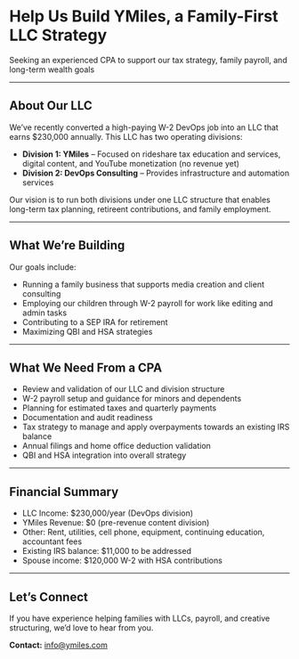 
# Help Us Build YMiles, a Family-First LLC Strategy

Seeking an experienced CPA to support our tax strategy, family payroll, and long-term wealth goals

---

## About Our LLC
We’ve recently converted a high-paying W-2 DevOps job into an LLC that earns $230,000 annually. This LLC has two operating divisions:
- **Division 1: YMiles** – Focused on rideshare tax education and services, digital content, and YouTube monetization (no revenue yet)
- **Division 2: DevOps Consulting** – Provides infrastructure and automation services

Our vision is to run both divisions under one LLC structure that enables long-term tax planning, retireent contributions, and family employment.

---

## What We’re Building
Our goals include:
- Running a family business that supports media creation and client consulting
- Employing our children through W-2 payroll for work like editing and admin tasks
- Contributing to a SEP IRA for retirement
- Maximizing QBI and HSA strategies

---

## What We Need From a CPA
- Review and validation of our LLC and division structure
- W-2 payroll setup and guidance for minors and dependents
- Planning for estimated taxes and quarterly payments
- Documentation and audit readiness
- Tax strategy to manage and apply overpayments towards an existing IRS balance
- Annual filings and home office deduction validation
- QBI and HSA integration into overall strategy

---

## Financial Summary
- LLC Income: $230,000/year (DevOps division)
- YMiles Revenue: $0 (pre-revenue content division)
- Other: Rent, utilities, cell phone, equipment, continuing education, accountant fees
- Existing IRS balance: $11,000 to be addressed
- Spouse income: $120,000 W-2 with HSA contributions

---

## Let’s Connect
If you have experience helping families with LLCs, payroll, and creative structuring, we’d love to hear from you.

**Contact:** info@ymiles.com

